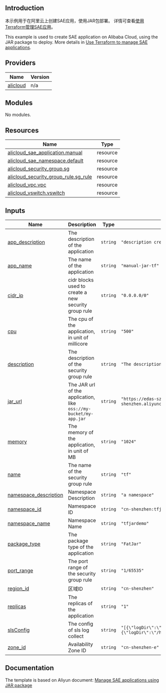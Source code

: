 ## Introduction

<!-- DOCS_DESCRIPTION_CN -->
本示例用于在阿里云上创建SAE应用，使用JAR包部署。
详情可查看[使用Terraform管理SAE应用](https://help.aliyun.com/document_detail/424335.html)。
<!-- DOCS_DESCRIPTION_CN -->

<!-- DOCS_DESCRIPTION_EN -->
This example is used to create SAE application on Alibaba Cloud, using the JAR package to deploy.
More details in [Use Terraform to manage SAE applications](https://help.aliyun.com/document_detail/424335.html).
<!-- DOCS_DESCRIPTION_EN -->

<!-- BEGIN_TF_DOCS -->
## Providers

| Name | Version |
|------|---------|
| <a name="provider_alicloud"></a> [alicloud](#provider\_alicloud) | n/a |

## Modules

No modules.

## Resources

| Name | Type |
|------|------|
| [alicloud_sae_application.manual](https://registry.terraform.io/providers/aliyun/alicloud/latest/docs/resources/sae_application) | resource |
| [alicloud_sae_namespace.default](https://registry.terraform.io/providers/aliyun/alicloud/latest/docs/resources/sae_namespace) | resource |
| [alicloud_security_group.sg](https://registry.terraform.io/providers/aliyun/alicloud/latest/docs/resources/security_group) | resource |
| [alicloud_security_group_rule.sg_rule](https://registry.terraform.io/providers/aliyun/alicloud/latest/docs/resources/security_group_rule) | resource |
| [alicloud_vpc.vpc](https://registry.terraform.io/providers/aliyun/alicloud/latest/docs/resources/vpc) | resource |
| [alicloud_vswitch.vswitch](https://registry.terraform.io/providers/aliyun/alicloud/latest/docs/resources/vswitch) | resource |

## Inputs

| Name | Description | Type | Default | Required |
|------|-------------|------|---------|:--------:|
| <a name="input_app_description"></a> [app\_description](#input\_app\_description) | The description of the application | `string` | `"description created by Terraform"` | no |
| <a name="input_app_name"></a> [app\_name](#input\_app\_name) | The name of the application | `string` | `"manual-jar-tf"` | no |
| <a name="input_cidr_ip"></a> [cidr\_ip](#input\_cidr\_ip) | cidr blocks used to create a new security group rule | `string` | `"0.0.0.0/0"` | no |
| <a name="input_cpu"></a> [cpu](#input\_cpu) | The cpu of the application, in unit of millicore | `string` | `"500"` | no |
| <a name="input_description"></a> [description](#input\_description) | The description of the security group rule | `string` | `"The description of the security group rule"` | no |
| <a name="input_jar_url"></a> [jar\_url](#input\_jar\_url) | The JAR url of the application, like `oss://my-bucket/my-app.jar` | `string` | `"https://edas-sz.oss-cn-shenzhen.aliyuncs.com/prod/demo/SPRING_CLOUD_CONSUMER.jar"` | no |
| <a name="input_memory"></a> [memory](#input\_memory) | The memory of the application, in unit of MB | `string` | `"1024"` | no |
| <a name="input_name"></a> [name](#input\_name) | The name of the security group rule | `string` | `"tf"` | no |
| <a name="input_namespace_description"></a> [namespace\_description](#input\_namespace\_description) | Namespace Description | `string` | `"a namespace"` | no |
| <a name="input_namespace_id"></a> [namespace\_id](#input\_namespace\_id) | Namespace ID | `string` | `"cn-shenzhen:tfjardemo"` | no |
| <a name="input_namespace_name"></a> [namespace\_name](#input\_namespace\_name) | Namespace Name | `string` | `"tfjardemo"` | no |
| <a name="input_package_type"></a> [package\_type](#input\_package\_type) | The package type of the application | `string` | `"FatJar"` | no |
| <a name="input_port_range"></a> [port\_range](#input\_port\_range) | The port range of the security group rule | `string` | `"1/65535"` | no |
| <a name="input_region_id"></a> [region\_id](#input\_region\_id) | 区域ID | `string` | `"cn-shenzhen"` | no |
| <a name="input_replicas"></a> [replicas](#input\_replicas) | The replicas of the application | `string` | `"1"` | no |
| <a name="input_slsConfig"></a> [slsConfig](#input\_slsConfig) | The config of sls log collect | `string` | `"[{\"logDir\":\"\",\"logType\":\"stdout\"},{\"logDir\":\"/home/admin/logs/*.log\"}]"` | no |
| <a name="input_zone_id"></a> [zone\_id](#input\_zone\_id) | Availability Zone ID | `string` | `"cn-shenzhen-e"` | no |
<!-- END_TF_DOCS -->

## Documentation
<!-- docs-link --> 

The template is based on Aliyun document: [Manage SAE applications using JAR package](http://help.aliyun.com/document_detail/424335.htm) 

<!-- docs-link --> 